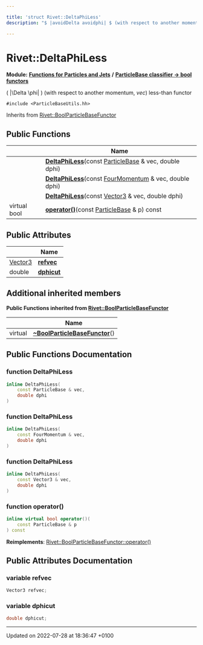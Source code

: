 ```yaml
---

title: 'struct Rivet::DeltaPhiLess'
description: "$ |avoidDelta avoidphi| $ (with respect to another momentum, vec) less-than functor "

---
```


# Rivet::DeltaPhiLess

**Module:** **[Functions for Particles and Jets](/documentation/code/modules/group__particlebaseutils/)** **/** **[ParticleBase classifier -> bool functors](/documentation/code/modules/group__particlebasetutils__pb2bool/)**



\( |\Delta \phi| \) (with respect to another momentum, _vec_) less-than functor 


`#include <ParticleBaseUtils.hh>`

Inherits from [Rivet::BoolParticleBaseFunctor](/documentation/code/classes/structrivet_1_1boolparticlebasefunctor/)

## Public Functions

|                | Name           |
| -------------- | -------------- |
| | **[DeltaPhiLess](/documentation/code/modules/group__particlebaseutils/#function-deltaphiless)**(const <a href="/documentation/code/classes/classrivet_1_1particlebase/">ParticleBase</a> & vec, double dphi) |
| | **[DeltaPhiLess](/documentation/code/modules/group__particlebaseutils/#function-deltaphiless)**(const <a href="/documentation/code/classes/classrivet_1_1fourmomentum/">FourMomentum</a> & vec, double dphi) |
| | **[DeltaPhiLess](/documentation/code/modules/group__particlebaseutils/#function-deltaphiless)**(const <a href="/documentation/code/classes/classrivet_1_1vector3/">Vector3</a> & vec, double dphi) |
| virtual bool | **[operator()](/documentation/code/modules/group__particlebaseutils/#function-operator())**(const <a href="/documentation/code/classes/classrivet_1_1particlebase/">ParticleBase</a> & p) const |

## Public Attributes

|                | Name           |
| -------------- | -------------- |
| <a href="/documentation/code/classes/classrivet_1_1vector3/">Vector3</a> | **[refvec](/documentation/code/modules/group__particlebaseutils/#variable-refvec)**  |
| double | **[dphicut](/documentation/code/modules/group__particlebaseutils/#variable-dphicut)**  |

## Additional inherited members

**Public Functions inherited from [Rivet::BoolParticleBaseFunctor](/documentation/code/classes/structrivet_1_1boolparticlebasefunctor/)**

|                | Name           |
| -------------- | -------------- |
| virtual | **[~BoolParticleBaseFunctor](/documentation/code/modules/group__particlebaseutils/#function-~boolparticlebasefunctor)**() |


## Public Functions Documentation

### function DeltaPhiLess

```cpp
inline DeltaPhiLess(
    const ParticleBase & vec,
    double dphi
)
```


### function DeltaPhiLess

```cpp
inline DeltaPhiLess(
    const FourMomentum & vec,
    double dphi
)
```


### function DeltaPhiLess

```cpp
inline DeltaPhiLess(
    const Vector3 & vec,
    double dphi
)
```


### function operator()

```cpp
inline virtual bool operator()(
    const ParticleBase & p
) const
```


**Reimplements**: [Rivet::BoolParticleBaseFunctor::operator()](/documentation/code/modules/group__particlebaseutils/#function-operator())


## Public Attributes Documentation

### variable refvec

```cpp
Vector3 refvec;
```


### variable dphicut

```cpp
double dphicut;
```


-------------------------------

Updated on 2022-07-28 at 18:36:47 +0100
